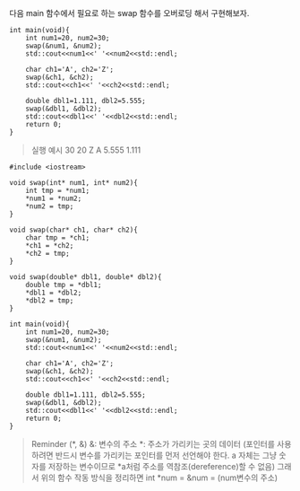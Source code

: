다음 main 함수에서 필요로 하는 swap 함수를 오버로딩 해서 구현해보자.
>
```
int main(void){
    int num1=20, num2=30;
    swap(&num1, &num2);
    std::cout<<num1<<' '<<num2<<std::endl;

    char ch1='A', ch2='Z';
    swap(&ch1, &ch2);
    std::cout<<ch1<<' '<<ch2<<std::endl;

    double dbl1=1.111, dbl2=5.555;
    swap(&dbl1, &dbl2);
    std::cout<<dbl1<<' '<<dbl2<<std::endl;
    return 0;
}
```
>실행 예시
30 20
Z A
5.555 1.111

```
#include <iostream>

void swap(int* num1, int* num2){
    int tmp = *num1;
    *num1 = *num2;
    *num2 = tmp;
}

void swap(char* ch1, char* ch2){
    char tmp = *ch1;
    *ch1 = *ch2;
    *ch2 = tmp;
}

void swap(double* dbl1, double* dbl2){
    double tmp = *dbl1;
    *dbl1 = *dbl2;
    *dbl2 = tmp;
}

int main(void){
    int num1=20, num2=30;
    swap(&num1, &num2);
    std::cout<<num1<<' '<<num2<<std::endl;

    char ch1='A', ch2='Z';
    swap(&ch1, &ch2);
    std::cout<<ch1<<' '<<ch2<<std::endl;

    double dbl1=1.111, dbl2=5.555;
    swap(&dbl1, &dbl2);
    std::cout<<dbl1<<' '<<dbl2<<std::endl;
    return 0;
}
```

>Reminder (*, &)
&: 변수의 주소
*: 주소가 가리키는 곳의 데이터
(포인터를 사용하려면 반드시 변수를 가리키는 포인터를 먼저 선언해야 한다. a 자체는 그냥 숫자를 저장하는 변수이므로 *a처럼 주소를 역참조(dereference)할 수 없음)
그래서 위의 함수 작동 방식을 정리하면
int *num = &num = (num변수의 주소)
